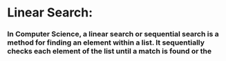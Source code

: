 # Linear Search:
### In Computer Science, a linear search or sequential search is a method for finding an element within a list. It sequentially checks each element of the list until a match is found or the 



 
